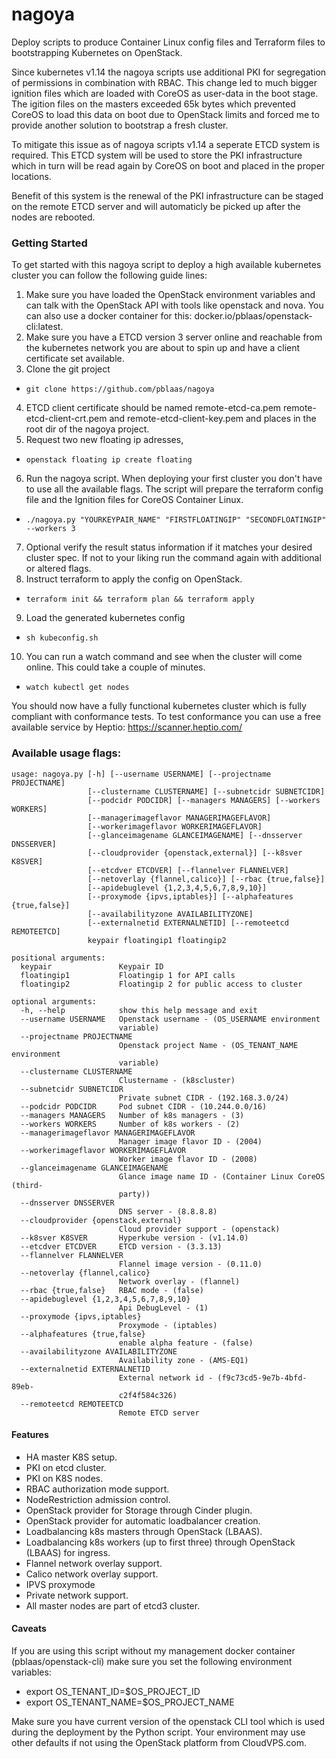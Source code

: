 # nagoya
Deploy scripts to produce Container Linux config files and Terraform files to bootstrapping Kubernetes on OpenStack.

Since kubernetes v1.14 the nagoya scripts use additional PKI for segregation of permissions in combination with RBAC.
This change led to much bigger ignition files which are loaded with CoreOS as user-data in the boot stage. The igition files on the masters exceeded 65k bytes which prevented CoreOS to load this data on boot due to OpenStack limits and forced me to provide another solution to bootstrap a fresh cluster.

To mitigate this issue as of nagoya scripts v1.14 a seperate ETCD system is required. This ETCD system will be used to store the PKI infrastructure which in turn will be read again by CoreOS on boot and placed in the proper locations.

Benefit of this system is the renewal of the PKI infrastructure can be staged on the remote ETCD server and will automaticly be picked up after the nodes are rebooted.



### Getting Started

To get started with this nagoya script to deploy a high available kubernetes cluster you can follow the following guide lines:
1. Make sure you have loaded the OpenStack environment variables and can talk with the OpenStack API with tools like openstack and nova. You can also use a docker container for this: docker.io/pblaas/openstack-cli:latest.
2. Make sure you have a ETCD version 3 server online and reachable from the kubernetes network you are about to spin up and have a client certificate set available.
3. Clone the git project
  * `git clone https://github.com/pblaas/nagoya`
4. ETCD client certificate should be named remote-etcd-ca.pem remote-etcd-client-crt.pem and remote-etcd-client-key.pem and places in the root dir of the nagoya project.
5. Request two new floating ip adresses,
  * `openstack floating ip create floating`
6. Run the nagoya script. When deploying your first cluster you don't have to use all the available flags. The script will prepare the terraform config file and the Ignition files for CoreOS Container Linux.
  * `./nagoya.py "YOURKEYPAIR_NAME" "FIRSTFLOATINGIP" "SECONDFLOATINGIP" --workers 3`
7. Optional verify the result status information if it matches your desired cluster spec. If not to your liking run the command again with additional or altered flags.
8. Instruct terraform to apply the config on OpenStack.
  * `terraform init && terraform plan && terraform apply`
9. Load the generated kubernetes config
  * `sh kubeconfig.sh`
10. You can run a watch command and see when the cluster will come online. This could take a couple of minutes.
  * `watch kubectl get nodes`

You should now have a fully functional kubernetes cluster which is fully compliant with conformance tests. To test conformance you can use a free available service by Heptio: https://scanner.heptio.com/

### Available usage flags:
```
usage: nagoya.py [-h] [--username USERNAME] [--projectname PROJECTNAME]
                 [--clustername CLUSTERNAME] [--subnetcidr SUBNETCIDR]
                 [--podcidr PODCIDR] [--managers MANAGERS] [--workers WORKERS]
                 [--managerimageflavor MANAGERIMAGEFLAVOR]
                 [--workerimageflavor WORKERIMAGEFLAVOR]
                 [--glanceimagename GLANCEIMAGENAME] [--dnsserver DNSSERVER]
                 [--cloudprovider {openstack,external}] [--k8sver K8SVER]
                 [--etcdver ETCDVER] [--flannelver FLANNELVER]
                 [--netoverlay {flannel,calico}] [--rbac {true,false}]
                 [--apidebuglevel {1,2,3,4,5,6,7,8,9,10}]
                 [--proxymode {ipvs,iptables}] [--alphafeatures {true,false}]
                 [--availabilityzone AVAILABILITYZONE]
                 [--externalnetid EXTERNALNETID] [--remoteetcd REMOTEETCD]
                 keypair floatingip1 floatingip2

positional arguments:
  keypair               Keypair ID
  floatingip1           Floatingip 1 for API calls
  floatingip2           Floatingip 2 for public access to cluster

optional arguments:
  -h, --help            show this help message and exit
  --username USERNAME   Openstack username - (OS_USERNAME environment
                        variable)
  --projectname PROJECTNAME
                        Openstack project Name - (OS_TENANT_NAME environment
                        variable)
  --clustername CLUSTERNAME
                        Clustername - (k8scluster)
  --subnetcidr SUBNETCIDR
                        Private subnet CIDR - (192.168.3.0/24)
  --podcidr PODCIDR     Pod subnet CIDR - (10.244.0.0/16)
  --managers MANAGERS   Number of k8s managers - (3)
  --workers WORKERS     Number of k8s workers - (2)
  --managerimageflavor MANAGERIMAGEFLAVOR
                        Manager image flavor ID - (2004)
  --workerimageflavor WORKERIMAGEFLAVOR
                        Worker image flavor ID - (2008)
  --glanceimagename GLANCEIMAGENAME
                        Glance image name ID - (Container Linux CoreOS (third-
                        party))
  --dnsserver DNSSERVER
                        DNS server - (8.8.8.8)
  --cloudprovider {openstack,external}
                        Cloud provider support - (openstack)
  --k8sver K8SVER       Hyperkube version - (v1.14.0)
  --etcdver ETCDVER     ETCD version - (3.3.13)
  --flannelver FLANNELVER
                        Flannel image version - (0.11.0)
  --netoverlay {flannel,calico}
                        Network overlay - (flannel)
  --rbac {true,false}   RBAC mode - (false)
  --apidebuglevel {1,2,3,4,5,6,7,8,9,10}
                        Api DebugLevel - (1)
  --proxymode {ipvs,iptables}
                        Proxymode - (iptables)
  --alphafeatures {true,false}
                        enable alpha feature - (false)
  --availabilityzone AVAILABILITYZONE
                        Availability zone - (AMS-EQ1)
  --externalnetid EXTERNALNETID
                        External network id - (f9c73cd5-9e7b-4bfd-89eb-
                        c2f4f584c326)
  --remoteetcd REMOTEETCD
                        Remote ETCD server
```

#### Features
* HA master K8S setup.
* PKI on etcd cluster.
* PKI on K8S nodes.
* RBAC authorization mode support.
* NodeRestriction admission control.
* OpenStack provider for Storage through Cinder plugin.
* OpenStack provider for automatic loadbalancer creation.
* Loadbalancing k8s masters through OpenStack (LBAAS).
* Loadbalancing k8s workers (up to first three) through OpenStack (LBAAS) for ingress.
* Flannel network overlay support.
* Calico network overlay support.
* IPVS proxymode
* Private network support.
* All master nodes are part of etcd3 cluster.

#### Caveats
If you are using this script without my management docker container (pblaas/openstack-cli) make sure you set the following environment variables:

* export OS_TENANT_ID=$OS_PROJECT_ID
* export OS_TENANT_NAME=$OS_PROJECT_NAME

Make sure you have current version of the openstack CLI tool which is used during the deployment by the Python script.
Your environment may use other defaults if not using the OpenStack platform from CloudVPS.com.

